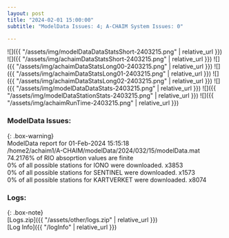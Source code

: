 ```yaml
---
layout: post
title: "2024-02-01 15:00:00"
subtitle: "ModelData Issues: 4; A-CHAIM System Issues: 0"

---
```


![]({{ "/assets/img/modelDataDataStatsShort-2403215.png" | relative_url }})
![]({{ "/assets/img/achaimDataStatsShort-2403215.png" | relative_url }})
![]({{ "/assets/img/achaimDataStatsLong00-2403215.png" | relative_url }})
![]({{ "/assets/img/achaimDataStatsLong01-2403215.png" | relative_url }})
![]({{ "/assets/img/achaimDataStatsLong02-2403215.png" | relative_url }})
![]({{ "/assets/img/modelDataDataStats-2403215.png" | relative_url }})
![]({{ "/assets/img/modelDataStationStats-2403215.png" | relative_url }})
![]({{ "/assets/img/achaimRunTime-2403215.png" | relative_url }})


### ModelData Issues:  
  
{: .box-warning}  
 ModelData report for 01-Feb-2024 15:15:18   
 /home2/achaim1/A-CHAIM/modelData/2024/032/15/modelData.mat   
 74.2176% of RIO absoprtion values are finite   
 0% of all possible stations for IONO were downloaded. x3853   
 0% of all possible stations for SENTINEL were downloaded. x1573   
 0% of all possible stations for KARTVERKET were downloaded. x8074   
  


### Logs:  
  
{: .box-note}  
[Logs.zip]({{ "/assets/other/logs.zip" | relative_url }})  
[Log Info]({{ "/logInfo" | relative_url }})  
